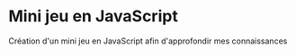 # Mini jeu en JavaScript

Création d'un mini jeu en JavaScript afin d'approfondir mes connaissances
